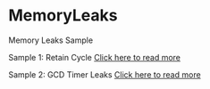 # MemoryLeaks

Memory Leaks Sample

Sample 1: Retain Cycle
[Click here to read more](http://alicialy.github.io/2016/04/01/What-I-Talk-About-When-I-Talk-About-Leaks/#retain_cylce)

Sample 2: GCD Timer Leaks
[Click here to read more](http://alicialy.github.io/2016/08/24/GCD-Timer-and-Leaks/#dispatch_suspend_dealloc)
